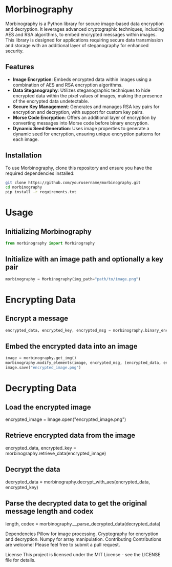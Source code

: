 # Morbinography

Morbinography is a Python library for secure image-based data encryption and decryption. It leverages advanced cryptographic techniques, including AES and RSA algorithms, to embed encrypted messages within images. This library is designed for applications requiring secure data transmission and storage with an additional layer of steganography for enhanced security.

## Features

- **Image Encryption**: Embeds encrypted data within images using a combination of AES and RSA encryption algorithms.
- **Data Steganography**: Utilizes steganographic techniques to hide encrypted data within the pixel values of images, making the presence of the encrypted data undetectable.
- **Secure Key Management**: Generates and manages RSA key pairs for encryption and decryption, with support for custom key pairs.
- **Morse Code Encryption**: Offers an additional layer of encryption by converting messages into Morse code before binary encryption.
- **Dynamic Seed Generation**: Uses image properties to generate a dynamic seed for encryption, ensuring unique encryption patterns for each image.

## Installation

To use Morbinography, clone this repository and ensure you have the required dependencies installed:

```bash
git clone https://github.com/yourusername/morbinography.git
cd morbinography
pip install -r requirements.txt
```
# Usage
## Initializing Morbinography
```python
from morbinography import Morbinography
```
## Initialize with an image path and optionally a key pair
```python
morbinography = Morbinography(img_path="path/to/image.png")
```
# Encrypting Data

## Encrypt a message
```python
encrypted_data, encrypted_key, encrypted_msg = morbinography.binary_encryption("Hello World")
```
## Embed the encrypted data into an image
```python
image = morbinography.get_img()
morbinography.modify_elements(image, encrypted_msg, (encrypted_data, encrypted_key))
image.save("encrypted_image.png")
```
# Decrypting Data

## Load the encrypted image
encrypted_image = Image.open("encrypted_image.png")

## Retrieve encrypted data from the image
encrypted_data, encrypted_key = morbinography.retrieve_data(encrypted_image)

## Decrypt the data
decrypted_data = morbinography.decrypt_with_aes(encrypted_data, encrypted_key)

## Parse the decrypted data to get the original message length and codex
length, codex = morbinography.__parse_decrypted_data(decrypted_data)

Dependencies
Pillow for image processing.
Cryptography for encryption and decryption.
Numpy for array manipulation.
Contributing
Contributions are welcome! Please feel free to submit a pull request.

License
This project is licensed under the MIT License - see the LICENSE file for details. 
